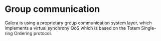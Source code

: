 # Group communication

Galera is using a proprietary group communication system layer, which implements a virtual synchrony QoS which is based on the Totem Single-ring Ordering protocol.